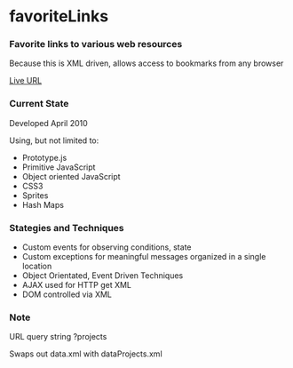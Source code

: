 # favoriteLinks
<h3>Favorite links to various web resources</h3>
<p>Because this is XML driven, allows access to bookmarks from any browser</p>

<p><a href="http://jvmqueue.com/favoriteLinks/site/">Live URL</a></p>


<h3>Current State</h3>
<p>Developed April 2010</p>
<p>Using, but not limited to:</p>
<ul>
	<li>Prototype.js</li>
	<li>Primitive JavaScript</li>
	<li>Object oriented JavaScript</li>
	<li>CSS3</li>	
	<li>Sprites</li>	
	<li>Hash Maps</li>
</ul>
<h3>Stategies and Techniques</h3>
<ul>
	<li>Custom events for observing conditions, state</li>
	<li>Custom exceptions for meaningful messages organized in a single location</li>
	<li>Object Orientated, Event Driven Techniques</li>
	<li>AJAX used for HTTP get XML</li>
	<li>DOM controlled via XML</li>
</ul>
<h3>Note</h3>
<p>URL query string ?projects</p>
<p>Swaps out data.xml with dataProjects.xml</p>


 

 
